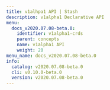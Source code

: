 ```yaml
---
title: v1alhpa1 API | Stash
description: v1alpha1 Declarative API
menu:
  docs_v2020.07.08-beta.0:
    identifier: v1alpha1-crds
    parent: concepts
    name: v1alpha1 API
    weight: 20
menu_name: docs_v2020.07.08-beta.0
info:
  catalog: v2020.07.08-beta.0
  cli: v0.10.0-beta.0
  version: v2020.07.08-beta.0
---
```


